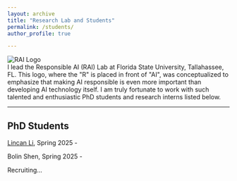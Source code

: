 ```yaml
---
layout: archive
title: "Research Lab and Students"
permalink: /students/
author_profile: true

---
```


<div class="rai-container">
  <div class="rai-image-container">
    <img src="../files/rai_logo.png" alt="RAI Logo" class="rai-image">
  </div>
  <div class="rai-text">
    I lead the Responsible AI (RAI) Lab at Florida State University, Tallahassee, FL. This logo, where the "R" is placed in front of "AI", was conceptualized to emphasize that making AI responsible is even more important than developing AI technology itself. I am truly fortunate to work with such talented and enthusiastic PhD students and research interns listed below. 
  </div>
</div>



-------------------
## PhD Students

[Lincan Li](https://lincanli98.github.io), Spring 2025 - 

Bolin Shen, Spring 2025 - 


Recruiting...

